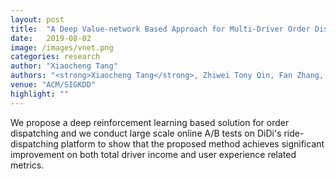 ```yaml
---
layout: post
title:  "A Deep Value-network Based Approach for Multi-Driver Order Dispatching"
date:   2019-08-02
image: /images/vnet.png
categories: research
author: "Xiaocheng Tang"
authors: "<strong>Xiaocheng Tang</strong>, Zhiwei Tony Qin, Fan Zhang, Zhaodong Wang, Zhe Xu, Yintai Ma, Hongtu Zhu, <a href='http://www.yelabs.net/'>Jieping Ye</a>"
venue: "ACM/SIGKDD"
highlight: ""
---
```

We propose a deep reinforcement learning based solution for order dispatching and we conduct large scale online A/B tests on DiDi's ride-dispatching platform to show that the proposed method achieves significant improvement on both total driver income and user experience related metrics.
